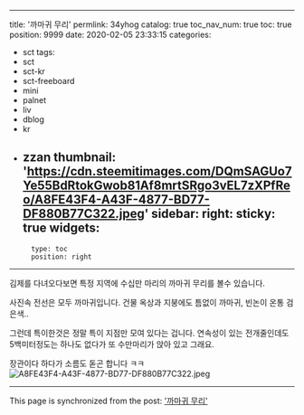 
---
title: '까마귀 무리'
permlink: 34yhog
catalog: true
toc_nav_num: true
toc: true
position: 9999
date: 2020-02-05 23:33:15
categories:
- sct
tags:
- sct
- sct-kr
- sct-freeboard
- mini
- palnet
- liv
- dblog
- kr
- zzan
thumbnail: 'https://cdn.steemitimages.com/DQmSAGUo7Ye55BdRtokGwob81Af8mrtSRgo3vEL7zXPfReo/A8FE43F4-A43F-4877-BD77-DF880B77C322.jpeg'
sidebar:
    right:
        sticky: true
widgets:
    -
        type: toc
        position: right
---


김제를 다녀오다보면 특정 지역에 수십만 마리의 까마귀 무리를 볼수 있습니다. 

사진속 전선은 모두 까마귀입니다. 
건물 옥상과 지붕에도 틈없이 까마귀,
빈논이 온통 검은색..

그런데 특이한것은 정말 특이 지점만 모여 있다는 겁니다. 
연속성이 있는 전개줄인데도 5백미터정도는 하나도 없다가 또 수만마리가 앉아 있고 그래요. 

장관이다 하다가 소름도 돋곤 합니다 ㅋㅋ
![A8FE43F4-A43F-4877-BD77-DF880B77C322.jpeg](https://cdn.steemitimages.com/DQmSAGUo7Ye55BdRtokGwob81Af8mrtSRgo3vEL7zXPfReo/A8FE43F4-A43F-4877-BD77-DF880B77C322.jpeg)

- - -

This page is synchronized from the post: ['까마귀 무리'](https://steemit.com/@kingbit/34yhog)
